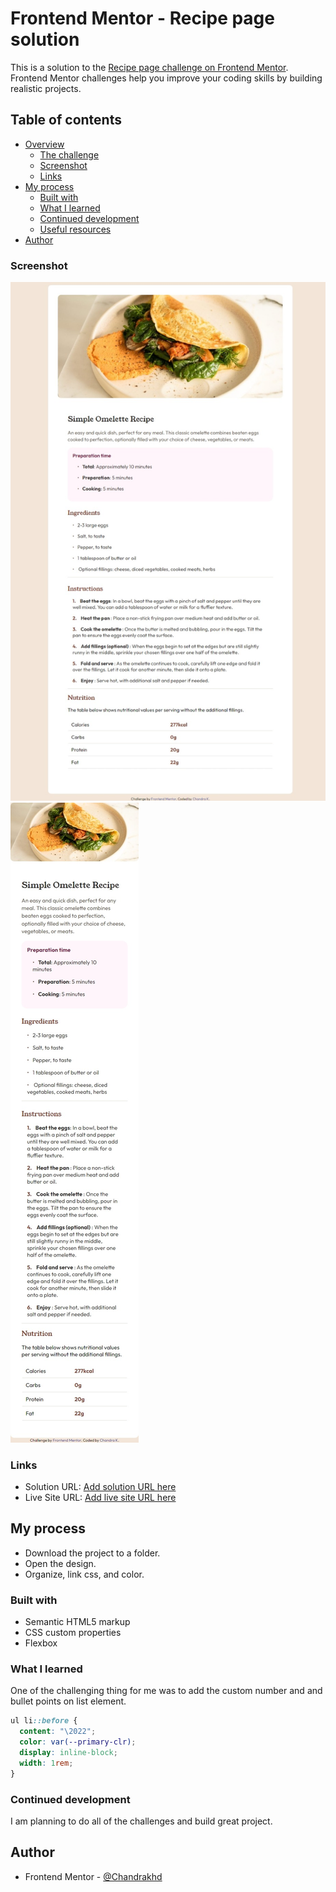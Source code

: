 # Frontend Mentor - Recipe page solution

This is a solution to the [Recipe page challenge on Frontend Mentor](https://www.frontendmentor.io/challenges/recipe-page-KiTsR8QQKm). Frontend Mentor challenges help you improve your coding skills by building realistic projects.

## Table of contents

- [Overview](#overview)
  - [The challenge](#the-challenge)
  - [Screenshot](#screenshot)
  - [Links](#links)
- [My process](#my-process)
  - [Built with](#built-with)
  - [What I learned](#what-i-learned)
  - [Continued development](#continued-development)
  - [Useful resources](#useful-resources)
- [Author](#author)

### Screenshot

![](./assets/images/desktopView.jpeg)
![](./assets/images/mobileView.jpeg)

### Links

- Solution URL: [Add solution URL here](https://your-solution-url.com)
- Live Site URL: [Add live site URL here](https://your-live-site-url.com)

## My process

- Download the project to a folder.
- Open the design.
- Organize, link css, and color.

### Built with

- Semantic HTML5 markup
- CSS custom properties
- Flexbox

### What I learned

One of the challenging thing for me was to add the custom number and and bullet points on list element.

```css
ul li::before {
  content: "\2022";
  color: var(--primary-clr);
  display: inline-block;
  width: 1rem;
}
```

### Continued development

I am planning to do all of the challenges and build great project.

## Author

- Frontend Mentor - [@Chandrakhd](https://www.frontendmentor.io/profile/Chandrakhd)
